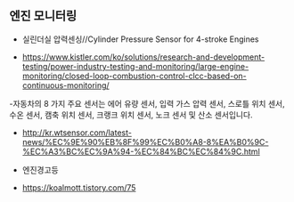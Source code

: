 

## 엔진 모니터링

- 실린더실 압력센싱//Cylinder Pressure Sensor for 4-stroke Engines
* https://www.kistler.com/ko/solutions/research-and-development-testing/power-industry-testing-and-monitoring/large-engine-monitoring/closed-loop-combustion-control-clcc-based-on-continuous-monitoring/

-자동차의 8 가지 주요 센서는 에어 유량 센서, 입력 가스 압력 센서, 스로틀 위치 센서, 수온 센서, 캠축 위치 센서, 크랭크 위치 센서, 노크 센서 및 산소 센서입니다.
* http://kr.wtsensor.com/latest-news/%EC%9E%90%EB%8F%99%EC%B0%A8-8%EA%B0%9C-%EC%A3%BC%EC%9A%94-%EC%84%BC%EC%84%9C.html


-  엔진경고등
* https://koalmott.tistory.com/75


